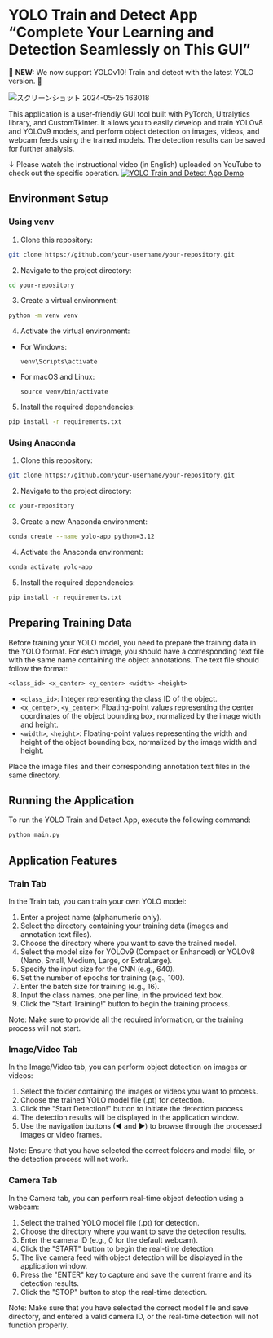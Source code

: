 
# YOLO Train and Detect App “Complete Your Learning and Detection Seamlessly on This GUI”

🎉 **NEW:** We now support YOLOv10! Train and detect with the latest YOLO version. 🎉

![スクリーンショット 2024-05-25 163018](https://github.com/SpreadKnowledge/YOLO_train_detection_GUI/assets/56751392/5ff31879-8756-4561-ad5e-a5f6b0529798)

This application is a user-friendly GUI tool built with PyTorch, Ultralytics library, and CustomTkinter. It allows you to easily develop and train YOLOv8 and YOLOv9 models, and perform object detection on images, videos, and webcam feeds using the trained models. The detection results can be saved for further analysis.

↓ Please watch the instructional video (in English) uploaded on YouTube to check out the specific operation.
[![YOLO Train and Detect App Demo](https://img.youtube.com/vi/Jk-JkBn4Na0/0.jpg)](https://youtu.be/Jk-JkBn4Na0?si=hMqGkJ4YAjnaKbQW)

## Environment Setup

### Using venv

1. Clone this repository:
```bash
git clone https://github.com/your-username/your-repository.git
```
2. Navigate to the project directory:
```bash
cd your-repository
```
3. Create a virtual environment:
```bash
python -m venv venv
```
4. Activate the virtual environment:
- For Windows:
  ```
  venv\Scripts\activate
  ```
- For macOS and Linux:
  ```
  source venv/bin/activate
  ```

5. Install the required dependencies:
```bash
pip install -r requirements.txt
```

### Using Anaconda

1. Clone this repository:
```bash
git clone https://github.com/your-username/your-repository.git
```
2. Navigate to the project directory:
```bash
cd your-repository
```
3. Create a new Anaconda environment:
```bash
conda create --name yolo-app python=3.12
```
4. Activate the Anaconda environment:
```bash
conda activate yolo-app
```
5. Install the required dependencies:
```bash
pip install -r requirements.txt
```

## Preparing Training Data

Before training your YOLO model, you need to prepare the training data in the YOLO format. For each image, you should have a corresponding text file with the same name containing the object annotations. The text file should follow the format:
```plaintext
<class_id> <x_center> <y_center> <width> <height>
```
- `<class_id>`: Integer representing the class ID of the object.
- `<x_center>`, `<y_center>`: Floating-point values representing the center coordinates of the object bounding box, normalized by the image width and height.
- `<width>`, `<height>`: Floating-point values representing the width and height of the object bounding box, normalized by the image width and height.

Place the image files and their corresponding annotation text files in the same directory.

## Running the Application

To run the YOLO Train and Detect App, execute the following command:
```bash
python main.py
```

## Application Features

### Train Tab

In the Train tab, you can train your own YOLO model:

1. Enter a project name (alphanumeric only).
2. Select the directory containing your training data (images and annotation text files).
3. Choose the directory where you want to save the trained model.
4. Select the model size for YOLOv9 (Compact or Enhanced) or YOLOv8 (Nano, Small, Medium, Large, or ExtraLarge).
5. Specify the input size for the CNN (e.g., 640).
6. Set the number of epochs for training (e.g., 100).
7. Enter the batch size for training (e.g., 16).
8. Input the class names, one per line, in the provided text box.
9. Click the "Start Training!" button to begin the training process.

Note: Make sure to provide all the required information, or the training process will not start.

### Image/Video Tab

In the Image/Video tab, you can perform object detection on images or videos:

1. Select the folder containing the images or videos you want to process.
2. Choose the trained YOLO model file (.pt) for detection.
3. Click the "Start Detection!" button to initiate the detection process.
4. The detection results will be displayed in the application window.
5. Use the navigation buttons (◀ and ▶) to browse through the processed images or video frames.

Note: Ensure that you have selected the correct folders and model file, or the detection process will not work.

### Camera Tab

In the Camera tab, you can perform real-time object detection using a webcam:

1. Select the trained YOLO model file (.pt) for detection.
2. Choose the directory where you want to save the detection results.
3. Enter the camera ID (e.g., 0 for the default webcam).
4. Click the "START" button to begin the real-time detection.
5. The live camera feed with object detection will be displayed in the application window.
6. Press the "ENTER" key to capture and save the current frame and its detection results.
7. Click the "STOP" button to stop the real-time detection.

Note: Make sure that you have selected the correct model file and save directory, and entered a valid camera ID, or the real-time detection will not function properly.

